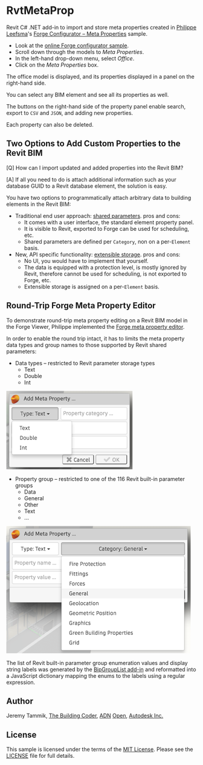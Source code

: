 # RvtMetaProp

Revit C# .NET add-in to import and store meta properties created
in [Philippe Leefsma](https://github.com/leefsmp)'s
[Forge Configurator &ndash; Meta Properties](https://forge-rcdb.autodesk.io/configurator?id=59780eec17d671029c53420e) sample.

- Look at
the [online Forge configurator sample](https://forge-rcdb.autodesk.io/configurator).
- Scroll down through the models to *Meta Properties*.
- In the left-hand drop-down menu, select *Office*.
- Click on the *Meta Properties* box.

The office model is displayed, and its properties displayed in a panel on the right-hand side.

You can select any BIM element and see all its properties as well.

The buttons on the right-hand side of the property panel enable search, export to `CSV` and `JSON`, and adding new properties.

Each property can also be deleted.


## Two Options to Add Custom Properties to the Revit BIM

[Q] How can I import updated and added properties into the Revit BIM?

[A] If all you need to do is attach additional information such as your database GUID to a Revit database element, the solution is easy.

You have two options to programmatically attach arbitrary data to building elements in the Revit BIM:
 
- Traditional end user approach: [shared parameters](https://knowledge.autodesk.com/support/revit-products/learn-explore/caas/CloudHelp/cloudhelp/2015/ENU/Revit-Model/files/GUID-E7D12B71-C50D-46D8-886B-8E0C2B285988-htm.html). pros and cons:
    - It comes with a user interface, the standard element property panel.
    - It is visible to Revit, exported to Forge can be used for scheduling, etc.
    - Shared parameters are defined per `Category`, non on a per-`Element` basis.
- New, API specific functionality: [extensible storage](http://thebuildingcoder.typepad.com/blog/about-the-author.html#5.23). pros and cons:
    - No UI, you would have to implement that yourself.
    - The data is equipped with a protection level, is mostly ignored by Revit, therefore cannot be used for scheduling, is not exported to Forge, etc.
    - Extensible storage is assigned on a per-`Element` basis.


## Round-Trip Forge Meta Property Editor

To demonstrate round-trip meta property editing on a Revit BIM model in the Forge Viewer, Philippe implemented
the [Forge meta property editor](http://meta-editor.autodesk.link).

In order to enable the round trip intact, it has to limits the meta property data types and group names to those supported by Revit shared parameters:

- Data types &ndash; restricted to Revit parameter storage types
    - Text
    - Double
    - Int
    
![Forge meta property editor data types](img/meta_editor_data_types.png "Forge meta property editor data types")
    
- Property group &ndash; restricted to one of the 116 Revit built-in parameter groups
    - Data
    - General
    - Other
    - Text
    - ...
    
![Forge meta property editor data types](img/meta_editor_param_group.png "Forge meta property editor parameter groups")

The list of Revit built-in parameter group enumeration values and display string labels was generated by
the [BipGroupList add-in](https://github.com/jeremytammik/BipGroupList) and
reformatted into a JavaScript dictionary mapping the enums to the labels using a regular expression.


## Author

Jeremy Tammik,
[The Building Coder](http://thebuildingcoder.typepad.com),
[ADN](http://www.autodesk.com/adn)
[Open](http://www.autodesk.com/adnopen),
[Autodesk Inc.](http://www.autodesk.com)


## License

This sample is licensed under the terms of the [MIT License](http://opensource.org/licenses/MIT).
Please see the [LICENSE](LICENSE) file for full details.
